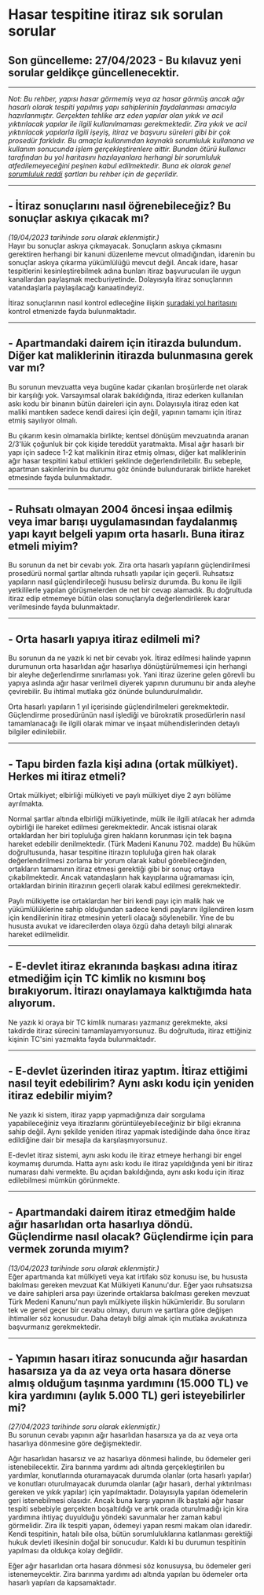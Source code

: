 # Hasar tespitine itiraz sık sorulan sorular 
## Son güncelleme: 27/04/2023 - Bu kılavuz yeni sorular geldikçe güncellenecektir.  
  
------
*Not: Bu rehber, yapısı hasar görmemiş veya az hasar görmüş ancak ağır hasarlı olarak tespiti yapılmış yapı sahiplerinin faydalanması amacıyla hazırlanmıştır. Gerçekten tehlike arz eden yapılar olan yıkık ve acil yıktırılacak yapılar ile ilgili kullanılmaması gerekmektedir. Zira yıkık ve acil yıktırılacak yapılarla ilgili işeyiş, itiraz ve başvuru süreleri gibi bir çok prosedür farklıdır. Bu amaçla kullanımdan kaynaklı sorumluluk kullanana ve kullanım sonucunda işlem gerçekleştirenlere aittir. Bundan ötürü kullanıcı tarafından bu yol haritasını hazılayanlara herhangi bir sorumluluk atfedilemeyeceğini peşinen kabul edilmektedir. Buna ek olarak genel [sorumluluk reddi](https://github.com/symbuzzer/samandag-deprem/blob/main/SORUMLULUK%20REDD%C4%B0.md) şartları bu rehber için de geçerlidir.*  
  
------
## - İtiraz sonuçlarını nasıl öğrenebileceğiz? Bu sonuçlar askıya çıkacak mı?  
*(19/04/2023 tarihinde soru olarak eklenmiştir.)*  
Hayır bu sonuçlar askıya çıkmayacak. Sonuçların askıya çıkmasını gerektiren herhangi bir kanuni düzenleme mevcut olmadığından, idarenin bu sonuçlar askıya çıkarma yükümlülüğü mevcut değil. Ancak idare, hasar tespitlerini kesinleştirebilmek adına bunları itiraz başvurucuları ile uygun kanallardan paylaşmak mecburiyetinde. Dolayısıyla itiraz sonuçlarının vatandaşlarla paylaşılacağı kanaatindeyiz.  
  
İtiraz sonuçlarının nasıl kontrol edleceğine ilişkin [şuradaki yol haritasını](https://github.com/symbuzzer/samandag-deprem/blob/main/8-%20Yol%20Haritas%C4%B1%20-%20%C4%B0tiraz%20sonu%C3%A7lar%C4%B1n%C4%B1n%20kontrol%C3%BC) kontrol etmenizde fayda bulunmaktadır.  
  
------
## - Apartmandaki dairem için itirazda bulundum. Diğer kat maliklerinin itirazda bulunmasına gerek var mı?
Bu sorunun mevzuatta veya bugüne kadar çıkarılan broşürlerde net olarak bir karşılığı yok. Varsayımsal olarak bakıldığında, itiraz ederken kullanılan askı kodu bir binanın bütün daireleri için aynı. Dolayısıyla itiraz eden kat maliki mantıken sadece kendi dairesi için değil, yapının tamamı için itiraz etmiş sayılıyor olmalı. 

Bu çıkarım kesin olmamakla birlikte; kentsel dönüşüm mevzuatında aranan 2/3'lük çoğunluk bir çok kişide tereddüt yaratmakta. Misal ağır hasarlı bir yapı için sadece 1-2 kat malikinin itiraz etmiş olması, diğer kat maliklerinin ağır hasar tespitini kabul ettikleri şeklinde değerlendirilebilir. Bu sebeple, apartman sakinlerinin bu durumu göz önünde bulundurarak birlikte hareket etmesinde fayda bulunmaktadır.
  
------
## - Ruhsatı olmayan 2004 öncesi inşaa edilmiş veya imar barışı uygulamasından faydalanmış yapı kayıt belgeli yapım orta hasarlı. Buna itiraz etmeli miyim?
Bu sorunun da net bir cevabı yok. Zira orta hasarlı yapıların güçlendirilmesi prosedürü normal şartlar altında ruhsatlı yapılar için geçerli. Ruhsatsız yapıların nasıl güçlendirileceği hususu belirsiz durumda. Bu konu ile ilgili yetkililerle yapılan görüşmelerden de net bir cevap alamadık. Bu doğrultuda itiraz edip etmemeye bütün olası sonuçlarıyla değerlendirilerek karar verilmesinde fayda bulunmaktadır.
  
------
## - Orta hasarlı yapıya itiraz edilmeli mi?
Bu sorunun da ne yazık ki net bir cevabı yok. İtiraz edilmesi halinde yapının durumunun orta hasarlıdan ağır hasarlıya dönüştürülmemesi için herhangi bir aleyhe değerlendirme sınırlaması yok. Yani itiraz üzerine gelen görevli bu yapıya aslında ağır hasar verilmeli diyerek yapının durumunu bir anda aleyhe çevirebilir. Bu ihtimal mutlaka göz önünde bulundurulmalıdır.

Orta hasarlı yapıların 1 yıl içerisinde güçlendirilmeleri gerekmektedir. Güçlendirme prosedürünün nasıl işlediği ve bürokratik prosedürlerin nasıl tamamlanacağı ile ilgili olarak mimar ve inşaat mühendislerinden detaylı bilgiler edinilebilir.
  
------
## - Tapu birden fazla kişi adına (ortak mülkiyet). Herkes mi itiraz etmeli?
Ortak mülkiyet; elbirliği mülkiyeti ve paylı mülkiyet diye 2 ayrı bölüme ayrılmakta. 

Normal şartlar altında elbirliği mülkiyetinde, mülk ile ilgili atılacak her adımda oybirliği ile hareket edilmesi gerekmektedir. Ancak istisnai olarak ortaklardan her biri topluluğa giren hakların korunması için tek başına hareket edebilir denilmektedir. (Türk Madeni Kanunu 702. madde) Bu hüküm doğrultusunda, hasar tespitine itirazın topluluğa giren hak olarak değerlendirilmesi zorlama bir yorum olarak kabul görebileceğinden, ortakların tamamının itiraz etmesi gerektiği gibi bir sonuç ortaya çıkabilmektedir. Ancak vatandaşların hak kayıplarına uğramaması için, ortaklardan birinin itirazının geçerli olarak kabul edilmesi gerekmektedir.

Paylı mülkiyette ise ortaklardan her biri kendi payı için malik hak ve yükümlülüklerine sahip olduğundan sadece kendi paylarını ilgilendiren kısım için kendilerinin itiraz etmesinin yeterli olacağı söylenebilir. Yine de bu hususta avukat ve idarecilerden olaya özgü daha detaylı bilgi alınarak hareket edilmelidir. 
  
------
## - E-devlet itiraz ekranında başkası adına itiraz etmediğim için TC kimlik no kısmını boş bırakıyorum. İtirazı onaylamaya kalktığımda hata alıyorum.
Ne yazık ki oraya bir TC kimlik numarası yazmanız gerekmekte, aksi takdirde itiraz sürecini tamamlayamıyorsunuz. Bu doğrultuda, itiraz ettiğiniz kişinin TC'sini yazmakta fayda bulunmaktadır. 
  
------
## - E-devlet üzerinden itiraz yaptım. İtiraz ettiğimi nasıl teyit edebilirim? Aynı askı kodu için yeniden itiraz edebilir miyim?
Ne yazık ki sistem, itiraz yapıp yapmadığınıza dair sorgulama yapabileceğiniz veya itirazlarını görüntüleyebileceğiniz bir bilgi ekranına sahip değil. Aynı şekilde yeniden itiraz yapmak istediğinde daha önce itiraz edildiğine dair bir mesajla da karşılaşmıyorsunuz.

E-devlet itiraz sistemi, aynı askı kodu ile itiraz etmeye herhangi bir engel koymamış durumda. Hatta aynı askı kodu ile itiraz yapıldığında yeni bir itiraz numarası dahi vermekte. Bu açıdan bakıldığında, aynı askı kodu için itiraz edilebilmesi mümkün görünmekte.
  
------
## - Apartmandaki dairem itiraz etmedğim halde ağır hasarlıdan orta hasarlıya döndü. Güçlendirme nasıl olacak? Güçlendirme için para vermek zorunda mıyım?  
*(13/04/2023 tarihinde soru olarak eklenmiştir.)*  
Eğer apartmanda kat mülkiyeti veya kat irtifakı söz konusu ise, bu hususta bakılması gereken mevzuat Kat Mülkiyeti Kanunu'dur. Eğer yaoı ruhsatsızsa ve daire sahipleri arsa payı üzerinde ortaklarsa bakılması gereken mevzuat Türk Medeni Kanunu'nun paylı mülkiyete ilişkin hükümleridir. Bu soruların tek ve genel geçer bir cevabu olmayı, durum ve şartlara göre değişen ihtimaller söz konusudur. Daha detaylı bilgi almak için mutlaka avukatınıza başvurmanız gerekmektedir.
  
------
## - Yapımın hasarı itiraz sonucunda ağır hasardan hasarsıza ya da az veya orta hasara dönerse almış olduğum taşınma yardımını (15.000 TL) ve kira yardımını (aylık 5.000 TL) geri isteyebilirler mi?
*(27/04/2023 tarihinde soru olarak eklenmiştir.)*  
Bu sorunun cevabı yapının ağır hasarlıdan hasarsıza ya da az veya orta hasarlıya dönmesine göre değişmektedir.  

Ağır hasarlıdan hasarsız ve az hasarlıya dönmesi halinde, bu ödemeler geri istenebilecektir. Zira barınma yardımı adı altında gerçekleştirilen bu yardımlar, konutlarında oturamayacak durumda olanlar (orta hasarlı yapılar) ve konutları oturulmayacak durumda olanlar (ağır hasarlı, derhal yıktırılması gereken ve yıkık yapılar) için yapılmaktadır. Dolayısıyla yapılan ödemelerin geri istenebilmesi olasıdır. Ancak buna karşı yapının ilk baştaki ağır hasar tespiti sebebiyle gerçekten boşaltıldığı ve artık orada oturulmadığı için kira yardımına ihtiyaç duyulduğu yöndeki savunmalar her zaman kabul görmelidir. Zira ilk tespiti yapan, ödemeyi yapan resmi makam olan idaredir. Kendi tespitinin, hatalı bile olsa, bütün sorumluluklarına katlanması gerektiği hukuk devleti ilkesinin doğal bir sonucudur. Kaldı ki bu durumun tespitinin yapılması da oldukça kolay değildir.

Eğer ağır hasarlıdan orta hasara dönmesi söz konusuysa, bu ödemeler geri istenemeycektir. Zira barınma yardımı adı altında yapılan bu ödemeler orta hasarlı yapıları da kapsamaktadır.
